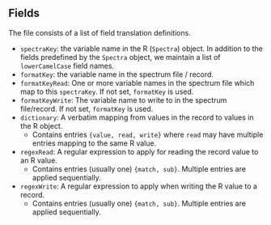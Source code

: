 
## Fields
The file consists of a list of field translation definitions.

* `spectraKey`: the variable name in the R (`Spectra`) object. In addition to the fields predefined by the `Spectra` object, we maintain a list of `lowerCamelCase` field names.
* `formatKey`: the variable name in the spectrum file / record.
* `formatKeyRead`: One or more variable names in the spectrum file which map to this `spectraKey`. If not set, `formatKey` is used.
* `formatKeyWrite`: The variable name to write to in the spectrum file/record. If not set, `formatKey` is used.
* `dictionary`: A verbatim mapping from values in the record to values in the R object.
  * Contains entries `{value, read, write}` where `read` may have multiple entries mapping to the same R value.
* `regexRead`: A regular expression to apply for reading the record value to an R value.
  * Contains entries (usually one) `{match, sub}`. Multiple entries are applied sequentially.
* `regexWrite`: A regular expression to apply when writing the R value to a record.
  * Contains entries (usually one) `{match, sub}`. Multiple entries are applied sequentially.